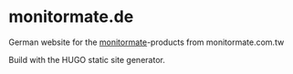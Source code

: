 # monitormate.de
German website for the [monitormate](https://www.monitormate.com.tw/)-products from monitormate.com.tw

Build with the HUGO static site generator.
